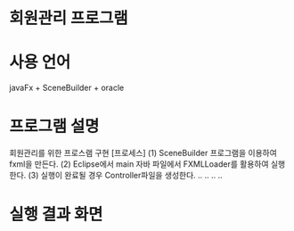 # 회원관리 프로그램

# 사용 언어
  javaFx + SceneBuilder + oracle
# 프로그램 설명  
회원관리를 위한 프로스램 구현
[프로세스]
(1) SceneBuilder 프로그램을 이용하여 fxml을 만든다.
(2) Eclipse에서 main 자바 파일에서 FXMLLoader를 활용하여 실행한다.
(3) 실행이 완료될 경우 Controller파일을 생성한다.
..
..
..
..

# 실행 결과 화면

